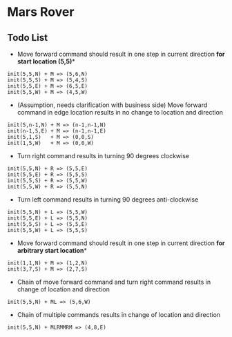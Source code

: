 # Mars Rover  

## Todo List

* Move forward command should result in one step in current direction **for start location (5,5)***
```
init(5,5,N) + M => (5,6,N)
init(5,5,S) + M => (5,4,S)
init(5,5,E) + M => (6,5,E)
init(5,5,W) + M => (4,5,W)
```
  
* (Assumption, needs clarification with business side) Move forward command in edge location results in no change to location and direction
```
init(5,n-1,N) + M => (n-1,n-1,N)
init(n-1,5,E) + M => (n-1,n-1,E)
init(5,1,S)   + M => (0,0,S)
init(1,5,W)   + M => (0,0,W)
```

* Turn right command results in turning 90 degrees clockwise
```
init(5,5,N) + R => (5,5,E)
init(5,5,E) + R => (5,5,S)
init(5,5,S) + R => (5,5,W)
init(5,5,W) + R => (5,5,N)
```

* Turn left command results in turning 90 degrees anti-clockwise
```
init(5,5,N) + L => (5,5,W)
init(5,5,E) + L => (5,5,N)
init(5,5,S) + L => (5,5,E)
init(5,5,W) + L => (5,5,S)
```

* Move forward command should result in one step in current direction **for arbitrary start location***
```
init(1,1,N) + M => (1,2,N)
init(3,7,S) + M => (2,7,S)
```

* Chain of move forward command and turn right command results in change of location and direction
```
init(5,5,N) + ML => (5,6,W)
```

* Chain of multiple commands results in change of location and direction
```
init(5,5,N) + MLRMMRM => (4,8,E)
```